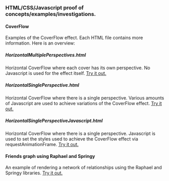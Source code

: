 ### HTML/CSS/Javascript proof of concepts/examples/investigations.

#### CoverFlow
Examples of the CoverFlow effect. Each HTML file contains more information. Here is an overview:

##### HorizontalMultiplePerspectives.html
Horizontal CoverFlow where each cover has its own perspective. No Javascript is used for the effect
itself.
[Try it out.](https://rawgit.com/jmatysczak/HTMLPOCs/master/CoverFlow/HorizontalMultiplePerspectives.html)

##### HorizontalSinglePerspective.html
Horizontal CoverFlow where there is a single perspective. Various amounts of Javascript are used
to achieve variations of the CoverFlow effect.
[Try it out.](https://rawgit.com/jmatysczak/HTMLPOCs/master/CoverFlow/HorizontalSinglePerspective.html)

##### HorizontalSinglePerspectiveJavascript.html
Horizontal CoverFlow where there is a single perspective. Javascript is used to set the styles used
to achieve the CoverFlow effect via requestAnimationFrame.
[Try it out.](https://rawgit.com/jmatysczak/HTMLPOCs/master/CoverFlow/HorizontalSinglePerspectiveJavascript.html)

#### Friends graph using Raphael and Springy
An example of rendering a network of relationships using the Raphael and Springy libraries.
[Try it out.](https://rawgit.com/jmatysczak/HTMLPOCs/master/Friends%20graph%20using%20Raphael%20and%20Springy/index.html)
